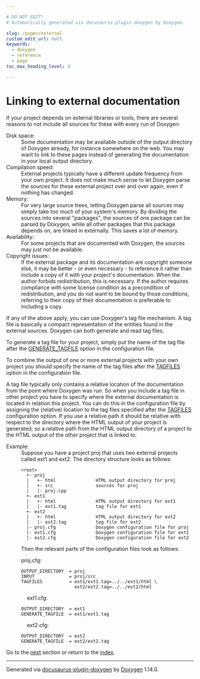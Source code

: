 ```yaml
---

# DO NOT EDIT!
# Automatically generated via docusaurus-plugin-doxygen by Doxygen.

slug: /pages/external
custom_edit_url: null
keywords:
  - doxygen
  - reference
  - page
toc_max_heading_level: 4

---
```


<div class="doxyPage">

# Linking to external documentation




If your project depends on external libraries or tools, there are several reasons to not include all sources for these with every run of Doxygen:

<dl class="doxyVariableList">
<dt>Disk space:</dt>
<dd>Some documentation may be available outside of the output directory of Doxygen already, for instance somewhere on the web. You may want to link to these pages instead of generating the documentation in your local output directory.</dd>
<dt>Compilation speed:</dt>
<dd>External projects typically have a different update frequency from your own project. It does not make much sense to let Doxygen parse the sources for these external project over and over again, even if nothing has changed.</dd>
<dt>Memory:</dt>
<dd>For very large source trees, letting Doxygen parse all sources may simply take too much of your system's memory. By dividing the sources into several "packages", the sources of one package can be parsed by Doxygen, while all other packages that this package depends on, are linked in externally. This saves a lot of memory.</dd>
<dt>Availability:</dt>
<dd>For some projects that are documented with Doxygen, the sources may just not be available.</dd>
<dt>Copyright issues:</dt>
<dd>If the external package and its documentation are copyright someone else, it may be better - or even necessary - to reference it rather than include a copy of it with your project's documentation. When the author forbids redistribution, this is necessary. If the author requires compliance with some license condition as a precondition of redistribution, and you do not want to be bound by those conditions, referring to their copy of their documentation is preferable to including a copy.</dd>
</dl>

If any of the above apply, you can use Doxygen's tag file mechanism. A tag file is basically a compact representation of the entities found in the external sources. Doxygen can both generate and read tag files.

To generate a tag file for your project, simply put the name of the tag file after the <a href="/web-doxygen/docs/pages/config/#cfg_generate_tagfile">GENERATE\_TAGFILE</a> option in the configuration file.

To combine the output of one or more external projects with your own project you should specify the name of the tag files after the <a href="/web-doxygen/docs/pages/config/#cfg_tagfiles">TAGFILES</a> option in the configuration file.

A tag file typically only contains a relative location of the documentation from the point where Doxygen was run. So when you include a tag file in other project you have to specify where the external documentation is located in relation this project. You can do this in the configuration file by assigning the (relative) location to the tag files specified after the <a href="/web-doxygen/docs/pages/config/#cfg_tagfiles">TAGFILES</a> configuration option. If you use a relative path it should be relative with respect to the directory where the HTML output of your project is generated; so a relative path from the HTML output directory of a project to the HTML output of the other project that is linked to.

<dl class="doxySectionUser">
<dt>Example: </dt>
<dd>Suppose you have a project <span class="doxyComputerOutput">proj</span> that uses two external projects called <span class="doxyComputerOutput">ext1</span> and <span class="doxyComputerOutput">ext2</span>. The directory structure looks as follows:</dd>
</dl>


<dl class="doxySectionUser">
<dt></dt>
<dd><pre><code>&lt;root&gt;
  +- proj
  |   +- html               HTML output directory for proj
  |   +- src                sources for proj
  |   |- proj.cpp
  +- ext1
  |   +- html               HTML output directory for ext1
  |   |- ext1.tag           tag file for ext1
  +- ext2
  |   +- html               HTML output directory for ext2
  |   |- ext2.tag           tag file for ext2
  |- proj.cfg               Doxygen configuration file for proj
  |- ext1.cfg               Doxygen configuration file for ext1
  |- ext2.cfg               Doxygen configuration file for ext2
</code></pre>
</dd>
</dl>


<dl class="doxySectionUser">
<dt></dt>
<dd>Then the relevant parts of the configuration files look as follows:</dd>
</dl>


<dl class="doxySectionUser">
<dt></dt>
<dd>proj.cfg:
&nbsp;
&nbsp;
<pre><code>OUTPUT_DIRECTORY  = proj
INPUT             = proj/src
TAGFILES          = ext1/ext1.tag=../../ext1/html \
                    ext2/ext2.tag=../../ext2/html
</code></pre>
&nbsp;
&nbsp;
ext1.cfg:
&nbsp;
&nbsp;
<pre><code>OUTPUT_DIRECTORY  = ext1
GENERATE_TAGFILE  = ext1/ext1.tag
</code></pre>
&nbsp;
&nbsp;
ext2.cfg:
&nbsp;
&nbsp;
<pre><code>OUTPUT_DIRECTORY  = ext2
GENERATE_TAGFILE  = ext2/ext2.tag
</code></pre>
</dd>
</dl>

 
Go to the <a href="/docs/pages/faq/">next</a> section or return to the
 <a href="/docs/">index</a>.


<hr/>

<p class="doxyGeneratedBy">Generated via <a href="https://github.com/xpack/docusaurus-plugin-doxygen">docusaurus-plugin-doxygen</a> by <a href="https://www.doxygen.nl">Doxygen</a> 1.14.0.</p>

</div>

